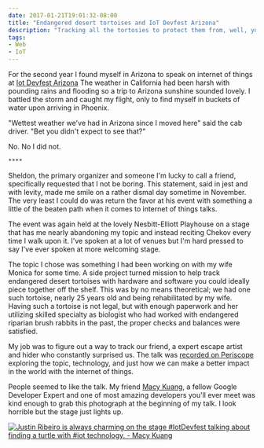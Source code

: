 ```yaml
---
date: 2017-01-21T19:01:32-08:00
title: "Endangered desert tortoises and IoT Devfest Arizona"
description: "Tracking all the tortosies to protect them from, well, you."
tags:
- Web
- IoT
---
```


For the second year I found myself in Arizona to speak on internet of things at [Iot Devfest Arizona](https://www.iotdevfest.com/)  The weather in California had been harsh with pounding rains and flooding so a trip to Arizona sunshine sounded lovely. I battled the storm and caught my flight, only to find myself in buckets of water upon arriving in Phoenix.

"Wettest weather we've had in Arizona since I moved here" said the cab driver. "Bet you didn't expect to see that?"

No. No I did not.

`****`

Sheldon, the primary organizer and someone I'm lucky to call a friend, specifically requested that I not be boring. This statement, said in jest and with levity, made me smile on a rather dismal day sometime in November. The very least I could do was return the favor at his event with something a little of the beaten path when it comes to internet of things talks.

The event was again held at the lovely Nesbitt-Elliott Playhouse on a stage that has me nearly abandoning my topic and instead reciting Chekov every time I walk upon it. I've spoken at a lot of venues but I'm hard pressed to say I've ever spoken at more welcoming stage.

The topic I chose was something I had been working on with my wife Monica for some time. A side project turned mission to help track endangered desert tortoises with hardware and software you could ideally piece together off the shelf. This was by no means theoretical; we had one such tortoise, nearly 25 years old and being rehabilitated by my wife. Having such a tortoise is not legal, but with enough paperwork and her utilizing skilled specialty as biologist who had worked with endangered riparian brush rabbits in the past, the proper checks and balances were satisfied.

My job was to figure out a way to track our friend, a expert escape artist and hider who constantly surprised us. The talk was [recorded on Periscope](https://www.periscope.tv/w/1OdKreqjeYwxX) exploring the topic, technology, and just how we can make a better impact in the world with the internet of things.

People seemed to like the talk. My friend [Macy Kuang](https://twitter.com/MacyKuang), a fellow Google Developer Expert and one of most amazing developers you'll ever meet was kind enough to grab this photograph at the beginning of my talk. I look horrible but the stage just lights up.

<a href="https://twitter.com/MacyKuang/status/822900220400783360"><img src="/images/blog/2017/iot-devfest-az.jpg" alt="Justin Ribeiro is always charming on the stage #IotDevfest talking about finding a turtle with #iot technology. - Macy Kuang"></a>